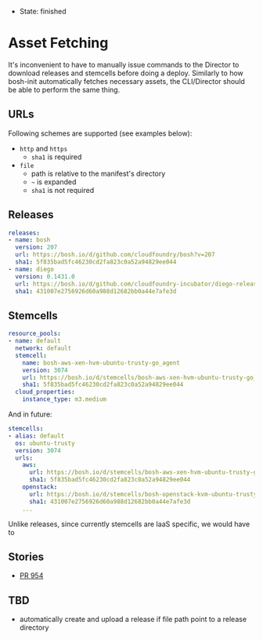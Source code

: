 - State: finished

# Asset Fetching

It's inconvenient to have to manually issue commands to the Director to download releases and stemcells before doing a deploy. Similarly to how bosh-init automatically fetches necessary assets, the CLI/Director should be able to perform the same thing.

## URLs

Following schemes are supported (see examples below):

- `http` and `https`
  - `sha1` is required
- `file`
  - path is relative to the manifest's directory
  - `~` is expanded
  - `sha1` is not required

## Releases

```yaml
releases:
- name: bosh
  version: 207
  url: https://bosh.io/d/github.com/cloudfoundry/bosh?v=207
  sha1: 5f835bad5fc46230cd2fa823c0a52a94829ee044
- name: diego
  version: 0.1431.0
  url: https://bosh.io/d/github.com/cloudfoundry-incubator/diego-release?v=0.1431.0
  sha1: 431007e2756926d60a988d12682bb0a44e7afe3d
```

## Stemcells

```yaml
resource_pools:
- name: default
  network: default
  stemcell:
    name: bosh-aws-xen-hvm-ubuntu-trusty-go_agent
    version: 3074
    url: https://bosh.io/d/stemcells/bosh-aws-xen-hvm-ubuntu-trusty-go_agent?v=3074
    sha1: 5f835bad5fc46230cd2fa823c0a52a94829ee044
  cloud_properties:
    instance_type: m3.medium
```

And in future:

```yaml
stemcells:
- alias: default
  os: ubuntu-trusty
  version: 3074
  urls:
    aws:
      url: https://bosh.io/d/stemcells/bosh-aws-xen-hvm-ubuntu-trusty-go_agent?v=3074
      sha1: 5f835bad5fc46230cd2fa823c0a52a94829ee044
    openstack:
      url: https://bosh.io/d/stemcells/bosh-openstack-kvm-ubuntu-trusty-go_agent?v=3074
      sha1: 431007e2756926d60a988d12682bb0a44e7afe3d
    ...
```

Unlike releases, since currently stemcells are IaaS specific, we would have to

## Stories

- [PR 954](https://github.com/cloudfoundry/bosh/pull/954)

## TBD

- automatically create and upload a release if file path point to a release directory
